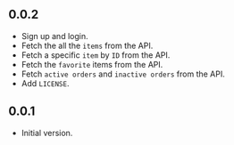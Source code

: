 ## 0.0.2

- Sign up and login.
- Fetch the all the `items` from the API.
- Fetch a specific `item` by `ID` from the API.
- Fetch the `favorite` items from the API.
- Fetch `active orders` and `inactive orders` from the API.
- Add `LICENSE`.

## 0.0.1

- Initial version.
